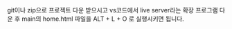 git이나 zip으로 프로젝트 다운 받으시고 vs코드에서 live server라는 확장 프로그램 다운 후 main의 home.html 파일을 ALT + L + O 로  실행시키면 됩니다.